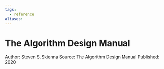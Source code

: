```yaml
---
tags:
  - reference
aliases:
---
```


# The Algorithm Design Manual

Author: Steven S. Skienna
Source: The Algorithm Design Manual
Published: 2020
